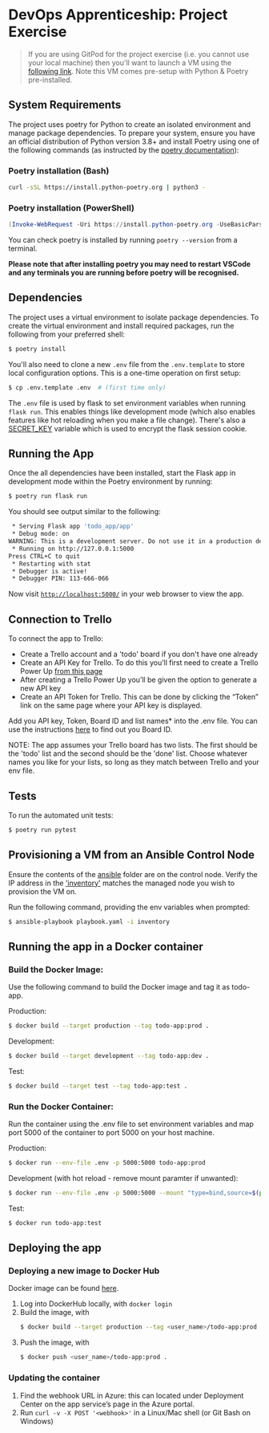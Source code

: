 # DevOps Apprenticeship: Project Exercise

> If you are using GitPod for the project exercise (i.e. you cannot use your local machine) then you'll want to launch a VM using the [following link](https://gitpod.io/#https://github.com/CorndelWithSoftwire/DevOps-Course-Starter). Note this VM comes pre-setup with Python & Poetry pre-installed.

## System Requirements

The project uses poetry for Python to create an isolated environment and manage package dependencies. To prepare your system, ensure you have an official distribution of Python version 3.8+ and install Poetry using one of the following commands (as instructed by the [poetry documentation](https://python-poetry.org/docs/#system-requirements)):

### Poetry installation (Bash)

```bash
curl -sSL https://install.python-poetry.org | python3 -
```

### Poetry installation (PowerShell)

```powershell
(Invoke-WebRequest -Uri https://install.python-poetry.org -UseBasicParsing).Content | py -
```

You can check poetry is installed by running `poetry --version` from a terminal.

**Please note that after installing poetry you may need to restart VSCode and any terminals you are running before poetry will be recognised.**

## Dependencies

The project uses a virtual environment to isolate package dependencies. To create the virtual environment and install required packages, run the following from your preferred shell:

```bash
$ poetry install
```

You'll also need to clone a new `.env` file from the `.env.template` to store local configuration options. This is a one-time operation on first setup:

```bash
$ cp .env.template .env  # (first time only)
```

The `.env` file is used by flask to set environment variables when running `flask run`. This enables things like development mode (which also enables features like hot reloading when you make a file change). There's also a [SECRET_KEY](https://flask.palletsprojects.com/en/2.3.x/config/#SECRET_KEY) variable which is used to encrypt the flask session cookie.

## Running the App

Once the all dependencies have been installed, start the Flask app in development mode within the Poetry environment by running:
```bash
$ poetry run flask run
```

You should see output similar to the following:
```bash
 * Serving Flask app 'todo_app/app'
 * Debug mode: on
WARNING: This is a development server. Do not use it in a production deployment. Use a production WSGI server instead.
 * Running on http://127.0.0.1:5000
Press CTRL+C to quit
 * Restarting with stat
 * Debugger is active!
 * Debugger PIN: 113-666-066
```
Now visit [`http://localhost:5000/`](http://localhost:5000/) in your web browser to view the app.

## Connection to Trello
To connect the app to Trello:

- Create a Trello account and a 'todo' board if you don't have one already
- Create an API Key for Trello. To do this you’ll first need to create a Trello Power Up [from this page](https://trello.com/power-ups/admin)
- After creating a Trello Power Up you’ll be given the option to generate a new API key
- Create an API Token for Trello. This can be done by clicking the “Token” link on the same page where your API key is displayed.

Add you API key, Token, Board ID and list names* into the .env file. You can use the instructions [here](https://developer.atlassian.com/cloud/trello/guides/rest-api/api-introduction/#your-first-api-call) to find out you Board ID.

NOTE: The app assumes your Trello board has two lists. The first should be the 'todo' list and the second should be the 'done' list. Choose whatever names you like for your lists, so long as they match between Trello and your env file. 

## Tests
To run the automated unit tests:
```bash
$ poetry run pytest
```

## Provisioning a VM from an Ansible Control Node
Ensure the contents of the [ansible](ansible) folder are on the control node. Verify the IP address in the ['inventory'](ansible/inventory) matches the managed node you wish to provision the VM on. 

Run the following command, providing the env variables when prompted:
```bash
$ ansible-playbook playbook.yaml -i inventory
```

## Running the app in a Docker container
### Build the Docker Image:
Use the following command to build the Docker image and tag it as todo-app.

Production:
```bash
$ docker build --target production --tag todo-app:prod .
```

Development:
```bash
$ docker build --target development --tag todo-app:dev .
```

Test:
```bash
$ docker build --target test --tag todo-app:test .
```

### Run the Docker Container:
Run the container using the .env file to set environment variables and map port 5000 of the container to port 5000 on your host machine.

Production:
```bash
$ docker run --env-file .env -p 5000:5000 todo-app:prod 
```

Development (with hot reload - remove mount paramter if unwanted):
```bash
$ docker run --env-file .env -p 5000:5000 --mount "type=bind,source=$(pwd)/todo_app,target=/app/todo_app" todo-app:dev
```
Test:
```bash
$ docker run todo-app:test
```

## Deploying the app
### Deploying a new image to Docker Hub
Docker image can be found [here](https://hub.docker.com/r/clahur/todo-app/tags).

1. Log into DockerHub locally, with ```docker login```
2. Build the image, with 
    ```bash
    $ docker build --target production --tag <user_name>/todo-app:prod .
    ```
3. Push the image, with 
    ```bash
    $ docker push <user_name>/todo-app:prod .
    ```

### Updating the container
1. Find the webhook URL in Azure: this can located under Deployment Center on the app service’s page in the Azure portal.
2. Run ```curl -v -X POST '<webhook>'``` in a Linux/Mac shell (or Git Bash on Windows)


